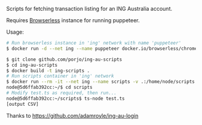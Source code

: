 Scripts for fetching transaction listing for an ING Australia account.

Requires [Browserless](https://github.com/browserless/chrome) instance for running puppeteer.

Usage:

```sh
# Run browserless instance in 'ing' network with name 'puppeteer'
$ docker run -d --net ing --name puppeteer docker.io/browserless/chrome

$ git clone github.com/porjo/ing-au-scripts
$ cd ing-au-scripts
$ docker build -t ing-scripts .
# Run scripts container in 'ing' network
$ docker run --rm -it --net ing --name scripts -v .:/home/node/scripts:Z ing-scripts /bin/bash
node@5d6ffab392cc:~/$ cd scripts
# Modify test.ts as required, then run...
node@5d6ffab392cc:~/scripts$ ts-node test.ts
[output CSV]
```

Thanks to https://github.com/adamroyle/ing-au-login
